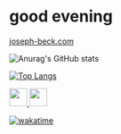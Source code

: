 good evening
=======================

[joseph-beck.com](http://joseph-beck.com/)

![Anurag's GitHub stats](https://github-readme-stats.vercel.app/api?username=joseph-beck&show_icons=true&theme=gruvbox&card_width=500)

[![Top Langs](https://github-readme-stats.vercel.app/api/top-langs/?username=joseph-beck&theme=gruvbox&layout=compact&langs_count=10&card_width=500)](https://github.com/anuraghazra/github-readme-stats)

<!-- [![willianrod's wakatime stats](https://github-readme-stats.vercel.app/api/wakatime?username=@josephbeck&theme=gruvbox)](https://github.com/anuraghazra/github-readme-stats) -->

<p align="left"> <a href="https://www.github.com/joseph-beck" target="_blank" rel="noreferrer"> <picture> <source media="(prefers-color-scheme: dark)" srcset="https://raw.githubusercontent.com/danielcranney/readme-generator/main/public/icons/socials/github-dark.svg" /> <source media="(prefers-color-scheme: light)" srcset="https://raw.githubusercontent.com/danielcranney/readme-generator/main/public/icons/socials/github.svg" /> <img src="https://raw.githubusercontent.com/danielcranney/readme-generator/main/public/icons/socials/github.svg" width="32" height="32" /> </picture> </a> <a href="https://www.linkedin.com/in/josephbbeck/" target="_blank" rel="noreferrer"> <picture> <source media="(prefers-color-scheme: dark)" srcset="https://raw.githubusercontent.com/danielcranney/readme-generator/main/public/icons/socials/linkedin-dark.svg" /> <source media="(prefers-color-scheme: light)" srcset="https://raw.githubusercontent.com/danielcranney/readme-generator/main/public/icons/socials/linkedin.svg" /> <img src="https://raw.githubusercontent.com/danielcranney/readme-generator/main/public/icons/socials/linkedin.svg" width="32" height="32" /> </picture> </a></p>

[![wakatime](https://wakatime.com/badge/user/dec28cc6-f3de-448d-8de6-c4d95a3140ac.svg)](https://wakatime.com/@josephbeck)
